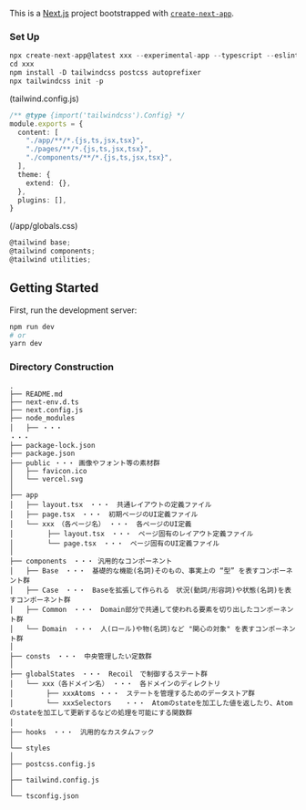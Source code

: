 This is a [Next.js](https://nextjs.org/) project bootstrapped with [`create-next-app`](https://github.com/vercel/next.js/tree/canary/packages/create-next-app).

### Set Up

```ts
npx create-next-app@latest xxx --experimental-app --typescript --eslint
cd xxx
npm install -D tailwindcss postcss autoprefixer
npx tailwindcss init -p
```

(tailwind.config.js)
```ts
/** @type {import('tailwindcss').Config} */
module.exports = {
  content: [
    "./app/**/*.{js,ts,jsx,tsx}",
    "./pages/**/*.{js,ts,jsx,tsx}",
    "./components/**/*.{js,ts,jsx,tsx}",
  ],
  theme: {
    extend: {},
  },
  plugins: [],
}
```

(/app/globals.css)
```ts
@tailwind base;
@tailwind components;
@tailwind utilities;
```

## Getting Started

First, run the development server:

```bash
npm run dev
# or
yarn dev
```

### Directory Construction

```
.
├── README.md
├── next-env.d.ts
├── next.config.js
├── node_modules
│   ├── ・・・
・・・
├── package-lock.json
├── package.json
├── public ・・・ 画像やフォント等の素材群
│   ├── favicon.ico
│   └── vercel.svg
│
├── app
│   ├── layout.tsx　・・・　共通レイアウトの定義ファイル
│   ├── page.tsx　・・・　初期ページのUI定義ファイル
│   └── xxx　（各ページ名） ・・・　各ページのUI定義
│　　　　　├── layout.tsx　・・・　ページ固有のレイアウト定義ファイル
│　　　　　└── page.tsx　・・・　ページ固有のUI定義ファイル
│
├── components　・・・ 汎用的なコンポーネント
│   ├── Base　・・・　基礎的な機能(名詞)そのもの、事実上の “型” を表すコンポーネント群
│   ├── Case　・・・　Baseを拡張して作られる　状況(動詞/形容詞)や状態(名詞)を表すコンポーネント群
│   ├── Common　・・・　Domain部分で共通して使われる要素を切り出したコンポーネント群
│   └── Domain　・・・　人(ロール)や物(名詞)など "関心の対象" を表すコンポーネント群
│
├── consts　・・・　中央管理したい定数群
│
├── globalStates　・・・　Recoil　で制御するステート群
│   └── xxx（各ドメイン名） ・・・　各ドメインのディレクトリ
│        ├── xxxAtoms ・・・　ステートを管理するためのデータストア群　　　　　　
│        └── xxxSelectors　　・・・　Atomのstateを加工した値を返したり、Atomのstateを加工して更新するなどの処理を可能にする関数群
│　　　　　　
├── hooks　・・・　汎用的なカスタムフック
│
└── styles
│
├── postcss.config.js
│
├── tailwind.config.js
│
└── tsconfig.json
```
